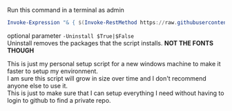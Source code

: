 Run this command in a terminal as admin
```powershell
Invoke-Expression "& { $(Invoke-RestMethod https://raw.githubusercontent.com/linus-skold/windows-terminal-config/main/setup-config.ps1) }"
```
optional parameter `-Uninstall $True|$False`  
Uninstall removes the packages that the script installs. **NOT THE FONTS THOUGH**

This is just my personal setup script for a new windows machine to make it faster to setup my environment.  
I am sure this script will grow in size over time and I don't recommend anyone else to use it.  
This is just to make sure that I can setup everything I need without having to login to github to find a private repo.
